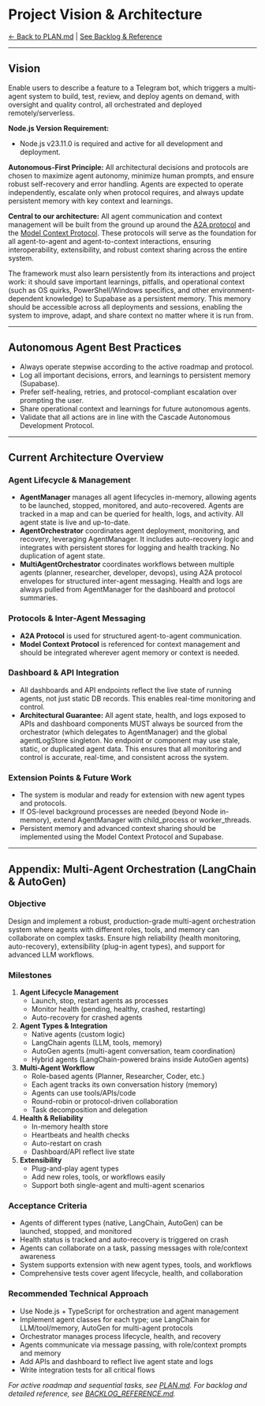 # Project Vision & Architecture

[← Back to PLAN.md](./PLAN.md) | [See Backlog & Reference](./BACKLOG_REFERENCE.md)


---


## Vision

Enable users to describe a feature to a Telegram bot, which triggers a multi-agent system to build, test, review, and deploy agents on demand, with oversight and quality control, all orchestrated and deployed remotely/serverless.

**Node.js Version Requirement:**
- Node.js v23.11.0 is required and active for all development and deployment.

**Autonomous-First Principle:**
All architectural decisions and protocols are chosen to maximize agent autonomy, minimize human prompts, and ensure robust self-recovery and error handling. Agents are expected to operate independently, escalate only when protocol requires, and always update persistent memory with key context and learnings.

**Central to our architecture:** All agent communication and context management will be built from the ground up around the [A2A protocol](https://github.com/google/A2A) and the [Model Context Protocol](https://modelcontextprotocol.io/introduction). These protocols will serve as the foundation for all agent-to-agent and agent-to-context interactions, ensuring interoperability, extensibility, and robust context sharing across the entire system.

The framework must also learn persistently from its interactions and project work: it should save important learnings, pitfalls, and operational context (such as OS quirks, PowerShell/Windows specifics, and other environment-dependent knowledge) to Supabase as a persistent memory. This memory should be accessible across all deployments and sessions, enabling the system to improve, adapt, and share context no matter where it is run from.


---


## Autonomous Agent Best Practices

- Always operate stepwise according to the active roadmap and protocol.
- Log all important decisions, errors, and learnings to persistent memory (Supabase).
- Prefer self-healing, retries, and protocol-compliant escalation over prompting the user.
- Share operational context and learnings for future autonomous agents.
- Validate that all actions are in line with the Cascade Autonomous Development Protocol.


---


## Current Architecture Overview

### Agent Lifecycle & Management
- **AgentManager** manages all agent lifecycles in-memory, allowing agents to be launched, stopped, monitored, and auto-recovered. Agents are tracked in a map and can be queried for health, logs, and activity. All agent state is live and up-to-date.
- **AgentOrchestrator** coordinates agent deployment, monitoring, and recovery, leveraging AgentManager. It includes auto-recovery logic and integrates with persistent stores for logging and health tracking. No duplication of agent state.
- **MultiAgentOrchestrator** coordinates workflows between multiple agents (planner, researcher, developer, devops), using A2A protocol envelopes for structured inter-agent messaging. Health and logs are always pulled from AgentManager for the dashboard and protocol summaries.

### Protocols & Inter-Agent Messaging
- **A2A Protocol** is used for structured agent-to-agent communication.
- **Model Context Protocol** is referenced for context management and should be integrated wherever agent memory or context is needed.

### Dashboard & API Integration
- All dashboards and API endpoints reflect the live state of running agents, not just static DB records. This enables real-time monitoring and control.
- **Architectural Guarantee:** All agent state, health, and logs exposed to APIs and dashboard components MUST always be sourced from the orchestrator (which delegates to AgentManager) and the global agentLogStore singleton. No endpoint or component may use stale, static, or duplicated agent data. This ensures that all monitoring and control is accurate, real-time, and consistent across the system.

### Extension Points & Future Work
- The system is modular and ready for extension with new agent types and protocols.
- If OS-level background processes are needed (beyond Node in-memory), extend AgentManager with child_process or worker_threads.
- Persistent memory and advanced context sharing should be implemented using the Model Context Protocol and Supabase.


---

## Appendix: Multi-Agent Orchestration (LangChain & AutoGen)

### Objective
Design and implement a robust, production-grade multi-agent orchestration system where agents with different roles, tools, and memory can collaborate on complex tasks. Ensure high reliability (health monitoring, auto-recovery), extensibility (plug-in agent types), and support for advanced LLM workflows.

### Milestones
1. **Agent Lifecycle Management**
   - Launch, stop, restart agents as processes
   - Monitor health (pending, healthy, crashed, restarting)
   - Auto-recovery for crashed agents
2. **Agent Types & Integration**
   - Native agents (custom logic)
   - LangChain agents (LLM, tools, memory)
   - AutoGen agents (multi-agent conversation, team coordination)
   - Hybrid agents (LangChain-powered brains inside AutoGen agents)
3. **Multi-Agent Workflow**
   - Role-based agents (Planner, Researcher, Coder, etc.)
   - Each agent tracks its own conversation history (memory)
   - Agents can use tools/APIs/code
   - Round-robin or protocol-driven collaboration
   - Task decomposition and delegation
4. **Health & Reliability**
   - In-memory health store
   - Heartbeats and health checks
   - Auto-restart on crash
   - Dashboard/API reflect live state
5. **Extensibility**
   - Plug-and-play agent types
   - Add new roles, tools, or workflows easily
   - Support both single-agent and multi-agent scenarios

### Acceptance Criteria
- Agents of different types (native, LangChain, AutoGen) can be launched, stopped, and monitored
- Health status is tracked and auto-recovery is triggered on crash
- Agents can collaborate on a task, passing messages with role/context awareness
- System supports extension with new agent types, tools, and workflows
- Comprehensive tests cover agent lifecycle, health, and collaboration

### Recommended Technical Approach
- Use Node.js + TypeScript for orchestration and agent management
- Implement agent classes for each type; use LangChain for LLM/tool/memory, AutoGen for multi-agent protocols
- Orchestrator manages process lifecycle, health, and recovery
- Agents communicate via message passing, with role/context prompts and memory
- Add APIs and dashboard to reflect live agent state and logs
- Write integration tests for all critical flows

*For active roadmap and sequential tasks, see [PLAN.md](./PLAN.md). For backlog and detailed reference, see [BACKLOG_REFERENCE.md](./BACKLOG_REFERENCE.md).*
